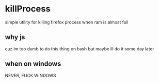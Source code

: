 # killProcess
simple utility for killing firefox process when ram is almost full
## why js
cuz im too dumb to do this thing on bash but maybe ill do it some day later
## when on windows
NEVER, FUCK WINDOWS
